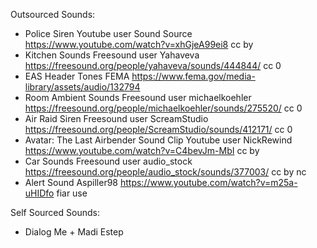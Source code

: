 Outsourced Sounds:
- Police Siren
  Youtube user Sound Source
  https://www.youtube.com/watch?v=xhGjeA99ei8
  cc by
- Kitchen Sounds
  Freesound user Yahaveva
  https://freesound.org/people/yahaveva/sounds/444844/
  cc 0
- EAS Header Tones
  FEMA
  https://www.fema.gov/media-library/assets/audio/132794
- Room Ambient Sounds
  Freesound user michaelkoehler
  https://freesound.org/people/michaelkoehler/sounds/275520/
  cc 0
- Air Raid Siren
  Freesound user ScreamStudio
  https://freesound.org/people/ScreamStudio/sounds/412171/
  cc 0 
- Avatar: The Last Airbender Sound Clip
  Youtube user NickRewind
  https://www.youtube.com/watch?v=C4bevJm-MbI
  cc by
- Car Sounds
  Freesound user audio_stock
  https://freesound.org/people/audio_stock/sounds/377003/
  cc by nc
- Alert Sound
  Aspiller98
  https://www.youtube.com/watch?v=m25a-uHIDfo
  fiar use

Self Sourced Sounds:
 - Dialog
   Me + Madi Estep
